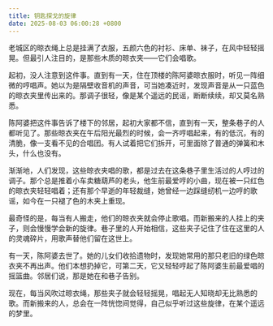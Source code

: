 ```yaml
---
title: 钥匙探戈的旋律
date: 2025-08-03 06:00:28 +0800
---
```


老城区的晾衣绳上总是挂满了衣服，五颜六色的衬衫、床单、袜子，在风中轻轻摇晃。但最引人注目的，是那些木质的晾衣夹——它们会唱歌。

起初，没人注意到这件事。直到有一天，住在顶楼的陈阿婆晾衣服时，听见一阵细微的哼唱声。她以为是隔壁收音机的声音，可当她凑近时，发现声音是从一只蓝色的晾衣夹里传出来的。那调子很轻，像是某个遥远的民谣，断断续续，却又莫名熟悉。

陈阿婆把这件事告诉了楼下的邻居，起初大家都不信，直到有一天，整条巷子的人都听见了。那些晾衣夹在午后阳光最烈的时候，会一齐哼唱起来，有的低沉，有的清脆，像一支看不见的合唱团。有人试着把它们拆开，可里面除了普通的弹簧和木头，什么也没有。

渐渐地，人们发现，这些晾衣夹唱的歌，都是过去在这条巷子里生活过的人哼过的调子。那个总是推着小车卖糖葫芦的老头，他生前最爱哼的小曲，现在被一只红色的晾衣夹轻轻唱着；还有那个早逝的年轻裁缝，她曾经一边踩缝纫机一边哼的歌谣，如今在一只褪了色的木夹上重现。

最奇怪的是，每当有人搬走，他们的晾衣夹就会停止歌唱。而新搬来的人挂上的夹子，则会慢慢学会新的旋律。巷子里的人开始相信，这些夹子记住了住在这里的人的灵魂碎片，用歌声替他们留在这世上。

有一天，陈阿婆去世了。她的儿女们收拾遗物时，发现她常用的那只老旧的绿色晾衣夹不再出声。他们本想扔掉它，可第二天，它又轻轻哼起了陈阿婆生前最爱唱的摇篮曲。邻居们说，那是她在和巷子告别。

现在，每当风吹过晾衣绳，那些夹子就会轻轻摇晃，唱起无人知晓却无比熟悉的歌。而新搬来的人，总会在一阵恍惚间觉得，自己似乎听过这些旋律，在某个遥远的梦里。
